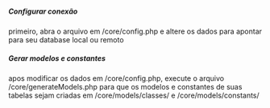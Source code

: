 ##### Configurar conexão
primeiro, abra o arquivo em /core/config.php e altere os dados para apontar para seu database local ou remoto

##### Gerar modelos e constantes
apos modificar os dados em /core/config.php, execute o arquivo /core/generateModels.php para que os modelos e constantes de suas tabelas sejam criadas em /core/models/classes/ e /core/models/constants/
